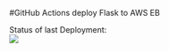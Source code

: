#GitHub Actions deploy Flask to AWS EB

Status of last Deployment:<br>
<img src="https://github.com/aymandy/git-learn/actions/CI-CD-Pipline-to-aws-ElasticBeanstalk/badge.srv?branch=master">
<br>

